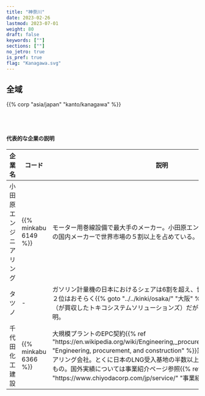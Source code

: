 ```yaml
---
title: "神奈川"
date: 2023-02-26
lastmod: 2023-07-01
weight: 80
draft: false
keywords: [""]
sections: [""]
no_jetro: true
is_pref: true
flag: "Kanagawa.svg"
---
```



<div class="main-desciption country-description">
    <h2 class="section-title">全域</h2>
    <ul class="rule-list">
    </ul>
    {{% corp "asia/japan" "kanto/kanagawa" %}}
</div>



<div class="container-corp mt-5" id="corp-desc" style="padding-top:50px">
    <h4 class="mb-4">代表的な企業の説明</h4>
    <table class="table table-striped table-bordered">
        <thead class="table-light">
            <tr>
                <th scope="col" class="col-width-2">企業名</th>
                <th scope="col" class="col-width-1">コード</th>
                <th scope="col" class="col-width-7">説明</th>
                <th scope="col" class="col-width-05">決算</th>
                <th scope="col" class="col-width-05">配当履歴</th>
            </tr>
        </thead>
        <tbody class="corp-desc">
            <tr>
                <td>小田原エンジニアリング</td>
                <td>{{% minkabu 6149 %}}</td>
                <td>モーター用巻線設備で最大手のメーカー。小田原エンジニアリングとNITTOKUの国内メーカーで世界市場の５割以上を占めている。</td>
                <td>{{% corplink "https://odawara-eng.co.jp/irinfo/" %}}</td>
                <td>{{% dividend "tokyo" "6149" %}}</td>
            </tr>
            <tr>
                <td>タツノ</td>
                <td>-</td>
                <td>ガソリン計量機の日本におけるシェアは6割を超え、世界シェアだと３位。国内２位はおそらく{{% goto "../../kinki/osaka/" "大阪" %}}のLPG大手、岩谷産業（が買収したトキコシステムソリューションズ）だが正確なデータが無いため不明。</td>
                <td>-</td>
                <td>-</td>
            </tr>
            <tr>
                <td>千代田化工建設</td>
                <td>{{% minkabu 6366 %}}</td>
                <td>大規模プラントのEPC契約{{% ref "https://en.wikipedia.org/wiki/Engineering,_procurement,_and_construction" "Engineering, procurement, and construction" %}}業務をする建設・エンジニアリング会社。とくに日本のLNG受入基地の半数以上は千代田化工建設によるもの。国外実績については事業紹介ページ参照{{% ref "https://www.chiyodacorp.com/jp/service/" "事業紹介" %}}。</td>
                <td>{{% corplink "https://www.chiyodacorp.com/jp/ir/" %}}</td>
                <td>{{% dividend "tokyo" "6366" %}}</td>
            </tr>
        </tbody>
    </table>
</div>